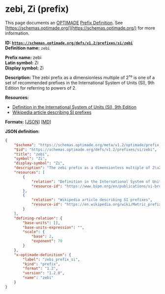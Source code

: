 # zebi, Zi (prefix)

This page documents an [OPTIMADE](https://www.optimade.org/) [Prefix Definition](https://schemas.optimade.org/#definitions). See [https://schemas.optimade.org/](https://schemas.optimade.org/) for more information.

**ID: [`https://schemas.optimade.org/defs/v1.2/prefixes/si/zebi`](https://schemas.optimade.org/defs/v1.2/prefixes/si/zebi.md)**  
**Definition name:** `zebi`

**Prefix name:** zebi  
**Latin symbol:** Zi  
**Display symbol:** Zi  
  
**Description:** The zebi prefix as a dimensionless multiple of 2⁷⁰ is one of a set of recommended prefixes in the International System of Units (SI), 9th Edition for referring to powers of 2.



**Resources:**

- [Definition in the International System of Units (SI), 9th Edition](https://www.bipm.org/en/publications/si-brochure)
- [Wikipedia article describing SI prefixes](https://en.wikipedia.org/wiki/Metric_prefix)


**Formats:** [[JSON](zebi.json)] [[MD](zebi.md)]

**JSON definition:**

``` json
{
    "$schema": "https://schemas.optimade.org/meta/v1.2/optimade/prefix_definition.md",
    "$id": "https://schemas.optimade.org/defs/v1.2/prefixes/si/zebi",
    "title": "zebi",
    "symbol": "Zi",
    "display-symbol": "Zi",
    "description": "The zebi prefix as a dimensionless multiple of 2\u2077\u2070 is one of a set of recommended prefixes in the International System of Units (SI), 9th Edition for referring to powers of 2.",
    "resources": [
        {
            "relation": "Definition in the International System of Units (SI), 9th Edition",
            "resource-id": "https://www.bipm.org/en/publications/si-brochure"
        },
        {
            "relation": "Wikipedia article describing SI prefixes",
            "resource-id": "https://en.wikipedia.org/wiki/Metric_prefix"
        }
    ],
    "defining-relation": {
        "base-units": [],
        "base-units-expression": "",
        "scale": {
            "base": 2,
            "exponent": 70
        }
    },
    "x-optimade-definition": {
        "label": "zebi_prefix_si",
        "kind": "prefix",
        "format": "1.2",
        "version": "1.2.0",
        "name": "zebi"
    }
}
```